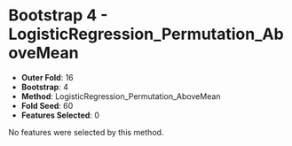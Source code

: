 # Bootstrap 4 - LogisticRegression_Permutation_AboveMean

- **Outer Fold**: 16
- **Bootstrap**: 4
- **Method**: LogisticRegression_Permutation_AboveMean
- **Fold Seed**: 60
- **Features Selected**: 0

No features were selected by this method.
